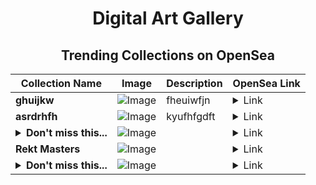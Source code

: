 <div align="center">

# Digital Art Gallery

## Trending Collections on OpenSea

| Collection Name                       | Image                                                                                     | Description                       | OpenSea Link                                                                                          |
|---------------------------------------|-------------------------------------------------------------------------------------------|-----------------------------------|--------------------------------------------------------------------------------------------------------|
| **ghuijkw** | ![Image](https://i.seadn.io/s/raw/files/c782fd4a06fb97a07686f4a784eae020.png?w=500&auto=format?w=200&auto=format) | fheuiwfjn | <details><summary>Link</summary>[ghuijkw](https://opensea.io/collection/ghuijkw)</details> |
| **asrdrhfh** | ![Image](https://i.seadn.io/s/raw/files/b4df6901963f95b36a001106debb746b.jpg?w=500&auto=format?w=200&auto=format) | kyufhfgdft | <details><summary>Link</summary>[asrdrhfh](https://opensea.io/collection/asrdrhfh)</details> |
| **<details><summary>Don't miss this...</summary>Don't miss this chance!</details>** | ![Image](https://i.seadn.io/s/raw/files/faaf43ce9974d64a13f145f3a8d69987.png?w=500&auto=format?w=200&auto=format) |  | <details><summary>Link</summary>[Don't miss this chance!](https://opensea.io/collection/don-t-miss-this-chance-1303)</details> |
| **Rekt Masters** | ![Image](https://i.seadn.io/s/raw/files/984d6dffac01f00fa521f0d9b5067e11.webp?w=500&auto=format?w=200&auto=format) |  | <details><summary>Link</summary>[Rekt Masters](https://opensea.io/collection/rekt-masters)</details> |
| **<details><summary>Don't miss this...</summary>Don't miss this chance!</details>** | ![Image](https://i.seadn.io/s/raw/files/faaf43ce9974d64a13f145f3a8d69987.png?w=500&auto=format?w=200&auto=format) |  | <details><summary>Link</summary>[Don't miss this chance!](https://opensea.io/collection/don-t-miss-this-chance-1302)</details> |

</div>